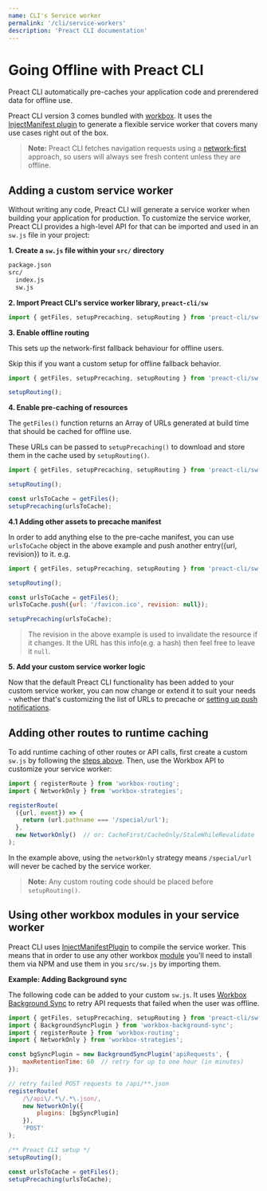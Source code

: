 ```yaml
---
name: CLI's Service worker
permalink: '/cli/service-workers'
description: 'Preact CLI documentation'
---
```


# Going Offline with Preact CLI

Preact CLI automatically pre-caches your application code and prerendered data for offline use.

Preact CLI version 3 comes bundled with [workbox](https://developers.google.com/web/tools/workbox). It uses the [InjectManifest plugin](https://developers.google.com/web/tools/workbox/modules/workbox-webpack-plugin#injectmanifest_plugin_2) to generate a flexible service worker that covers many use cases right out of the box.

> **Note:** Preact CLI fetches navigation requests using a [network-first](https://developers.google.com/web/fundamentals/instant-and-offline/offline-cookbook#network-falling-back-to-cache) approach, so users will always see fresh content unless they are offline.

## Adding a custom service worker

Without writing any code, Preact CLI will generate a service worker when building your application for production. To customize the service worker, Preact CLI provides a high-level API for that can be imported and used in an `sw.js` file in your project:

**1. Create a `sw.js` file within your `src/` directory**

```sh
package.json
src/
  index.js
  sw.js
```

**2. Import Preact CLI's service worker library, `preact-cli/sw`**

```js
import { getFiles, setupPrecaching, setupRouting } from 'preact-cli/sw';
```

**3. Enable offline routing**

This sets up the network-first fallback behaviour for offline users.

Skip this if you want a custom setup for offline fallback behavior.

```js
import { getFiles, setupPrecaching, setupRouting } from 'preact-cli/sw';

setupRouting();
```

**4. Enable pre-caching of resources**

The `getFiles()` function returns an Array of URLs generated at build time that should be cached for offline use.

These URLs can be passed to `setupPrecaching()` to download and store them in the cache used by `setupRouting()`.

```js
import { getFiles, setupPrecaching, setupRouting } from 'preact-cli/sw';

setupRouting();

const urlsToCache = getFiles();
setupPrecaching(urlsToCache);
```

**4.1 Adding other assets to precache manifest**

In order to add anything else to the pre-cache manifest, you can use `urlsToCache` object in the above example and push another entry({url, revision}) to it.
e.g.
```js
import { getFiles, setupPrecaching, setupRouting } from 'preact-cli/sw';

setupRouting();

const urlsToCache = getFiles();
urlsToCache.push({url: '/favicon.ico', revision: null});

setupPrecaching(urlsToCache);
```

> The revision in the above example is used to invalidate the resource if it changes. It the URL has this info(e.g. a hash) then feel free to leave it `null`.

**5. Add your custom service worker logic**

Now that the default Preact CLI functionality has been added to your custom service worker, you can now change or extend it to suit your needs - whether that's customizing the list of URLs to precache or [setting up push notifications](https://developers.google.com/web/ilt/pwa/introduction-to-push-notifications).


## Adding other routes to runtime caching

To add runtime caching of other routes or API calls, first create a custom `sw.js` by following the [steps above](#adding-a-custom-service-worker). Then, use the Workbox API to customize your service worker:

```js
import { registerRoute } from 'workbox-routing';
import { NetworkOnly } from 'workbox-strategies';

registerRoute(
  ({url, event}) => {
    return (url.pathname === '/special/url');
  },
  new NetworkOnly()  // or: CacheFirst/CacheOnly/StaleWhileRevalidate
);
```

In the example above, using the `networkOnly` strategy means `/special/url` will never be cached by the service worker.

> **Note:** Any custom routing code should be placed before `setupRouting()`.

## Using other workbox modules in your service worker

Preact CLI uses [InjectManifestPlugin](https://developers.google.com/web/tools/workbox/reference-docs/latest/module-workbox-webpack-plugin.InjectManifest) to compile the service worker.
This means that in order to use any other workbox [module](https://github.com/GoogleChrome/workbox/tree/v6/packages) you'll need to install them via NPM and use them in you `src/sw.js` by importing them.

**Example: Adding Background sync**

The following code can be added to your custom `sw.js`. It uses [Workbox Background Sync](https://developers.google.com/web/tools/workbox/modules/workbox-background-sync) to retry API requests that failed when the user was offline.

```js
import { getFiles, setupPrecaching, setupRouting } from 'preact-cli/sw';
import { BackgroundSyncPlugin } from 'workbox-background-sync';
import { registerRoute } from 'workbox-routing';
import { NetworkOnly } from 'workbox-strategies';

const bgSyncPlugin = new BackgroundSyncPlugin('apiRequests', {
	maxRetentionTime: 60  // retry for up to one hour (in minutes)
});

// retry failed POST requests to /api/**.json
registerRoute(
	/\/api\/.*\/.*\.json/,
	new NetworkOnly({
		plugins: [bgSyncPlugin]
	}),
	'POST'
);

/** Preact CLI setup */
setupRouting();

const urlsToCache = getFiles();
setupPrecaching(urlsToCache);
```

